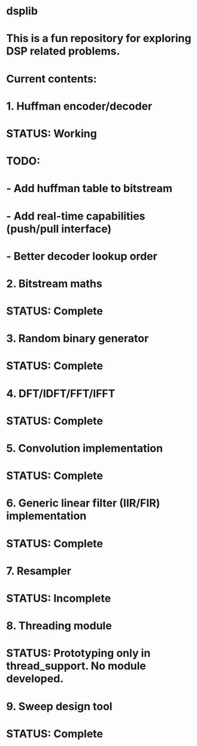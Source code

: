 # dsplib
# This is a fun repository for exploring DSP related problems.
# Current contents:
#
# 1. Huffman encoder/decoder
# STATUS: Working
# TODO:
#  - Add huffman table to bitstream
#  - Add real-time capabilities (push/pull interface)
#  - Better decoder lookup order
#
# 2. Bitstream maths
# STATUS: Complete
#
# 3. Random binary generator
# STATUS: Complete
#
# 4. DFT/IDFT/FFT/IFFT
# STATUS: Complete
# 
# 5. Convolution implementation
# STATUS: Complete
#
# 6. Generic linear filter (IIR/FIR) implementation
# STATUS: Complete
#
# 7. Resampler
# STATUS: Incomplete
#
# 8. Threading module
# STATUS: Prototyping only in thread_support. No module developed.
#
# 9. Sweep design tool
# STATUS: Complete
